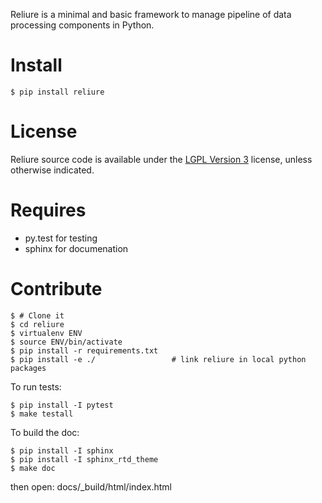 Reliure is a minimal and basic framework to manage pipeline of data processing
components in Python.


Install
======

    $ pip install reliure

License
=======

Reliure source code is available under the [LGPL Version 3](http://www.gnu.org/licenses/lgpl.txt) license, unless otherwise indicated.


Requires
=======

* py.test for testing
* sphinx for documenation

Contribute
==========

    $ # Clone it
    $ cd reliure
    $ virtualenv ENV
    $ source ENV/bin/activate
    $ pip install -r requirements.txt
    $ pip install -e ./                 # link reliure in local python packages

To run tests:

    $ pip install -I pytest
    $ make testall

To build the doc:

    $ pip install -I sphinx
    $ pip install -I sphinx_rtd_theme
    $ make doc

then open: docs/_build/html/index.html


